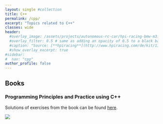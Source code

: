 ```yaml
---
layout: single #collection
title: C++ 
permalink: /cpp/
excerpt: "Topics related to C++"
classes: wide
header:
  #overlay_image: /assets/projects/autonomous-rc-car/hpi-racing-bmw-m3.png
  #overlay_filter: 0.5 # same as adding an opacity of 0.5 to a black background
  #caption: "Source: [**hpiracing**](http://www.hpiracing.com/de/kit/114343)"
  #show_overlay_excerpt: true
#sidebar:
#  nav: "cpp"
author_profile: false
---
```


## Books

### Programming Principles and Practice using C++

Solutions of exercises from the book can be found [here](/pppucpp/).

<a target="_blank" href="https://www.amazon.de/gp/product/0321992784/ref=as_li_tl?ie=UTF8&camp=1638&creative=6742&creativeASIN=0321992784&linkCode=as2&tag=fjp-21&linkId=98e7898fd70659f071f1512fd4b47921"><img border="0" src="//ws-eu.amazon-adsystem.com/widgets/q?_encoding=UTF8&MarketPlace=DE&ASIN=0321992784&ServiceVersion=20070822&ID=AsinImage&WS=1&Format=_SL160_&tag=fjp-21" ></a><img src="//ir-de.amazon-adsystem.com/e/ir?t=fjp-21&l=am2&o=3&a=0321992784" width="1" height="1" border="0" alt="" style="border:none !important; margin:0px !important;" />
